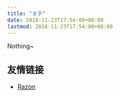 ```yaml
---
title: "关于"
date: 2018-11-23T17:54:00+08:00
lastmod: 2018-11-23T17:54:00+08:00
---
```


Nothing~


## 友情链接

- [Razon](https://errlogs.com)

